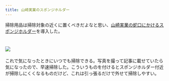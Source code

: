 ```yaml
---
title: 山崎実業のスポンジホルダー
---
```

掃除用品は掃除対象の近くに置くべきだよなと思い、[山崎実業の蛇口にかけるスポンジホルダー](https://www.amazon.co.jp/dp/B07MM4GC6P)を導入した。

![](https://lh3.googleusercontent.com/0veNB5WfXsW151-1eLzBJu3CNrpbJ1hIKE3Tnho6m4MtvQTkf0H6uyjMRUjm4xHraMT4ZgGgDkziB4fl8DHlRNuNLJokC-BtZC5ILiYEDTEuM_qwn_1CYVkUOebfBXXGK1XzwF9JV-FpElpUcvRuMzgya2DooJkUpfnuwJLMgd2k39Zg_j0ZXLa-g42T)
===================================================================================================================================================================================================================================

これで気になったときにいつでも掃除できる。写真を撮って記事に載せていたら気になったので、早速掃除した。こういうものを付けるとスポンジホルダー付近が掃除しにくくなるものだけど、これは引っ張るだけで外せて掃除しやすい。

